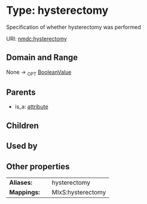 
# Type: hysterectomy


Specification of whether hysterectomy was performed

URI: [nmdc:hysterectomy](https://microbiomedata/meta/hysterectomy)


## Domain and Range

None ->  <sub>OPT</sub> [BooleanValue](BooleanValue.md)

## Parents

 *  is_a: [attribute](attribute.md)

## Children


## Used by


## Other properties

|  |  |  |
| --- | --- | --- |
| **Aliases:** | | hysterectomy |
| **Mappings:** | | MIxS:hysterectomy |

